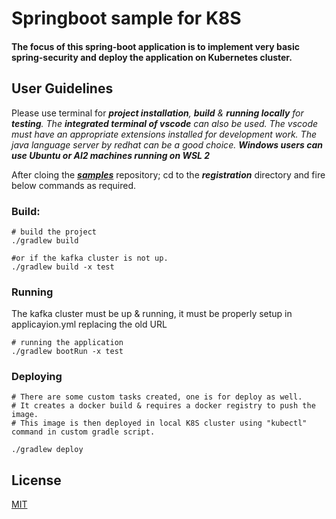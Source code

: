 # Springboot sample for K8S
#### The focus of this spring-boot application is to implement very basic spring-security and deploy the application on Kubernetes cluster.

## User Guidelines
Please use terminal for ***project installation**, **build** & **running locally** for **testing**. The **integrated terminal of vscode** can also be used. The vscode must have an appropriate extensions installed for development work. The java language server by redhat can be a good choice. **Windows users can use Ubuntu or Al2 machines running on WSL 2***

After cloing the ***[samples](https://github.com/mainrepo/registration)*** repository; cd to the ***registration*** directory and fire below commands as required.

### Build:
```shell
# build the project
./gradlew build

#or if the kafka cluster is not up.
./gradlew build -x test
```

### Running
The kafka cluster must be up & running, it must be properly setup in applicayion.yml replacing the old URL
```shell
# running the application
./gradlew bootRun -x test
```

### Deploying
```shell
# There are some custom tasks created, one is for deploy as well.
# It creates a docker build & requires a docker registry to push the image.
# This image is then deployed in local K8S cluster using "kubectl" command in custom gradle script.

./gradlew deploy
```
## License
[MIT](https://choosealicense.com/licenses/mit/)